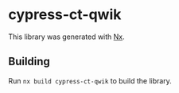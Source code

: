 # cypress-ct-qwik

This library was generated with [Nx](https://nx.dev).

## Building

Run `nx build cypress-ct-qwik` to build the library.

